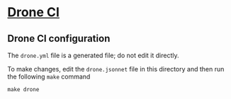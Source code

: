 # [Drone CI](https://drone.grafana.net/grafana/influx2cortex)

## Drone CI configuration

The `drone.yml` file is a generated file; do not edit it directly.

To make changes, edit the `drone.jsonnet` file in this directory and then run the following `make` command

```
make drone
```
